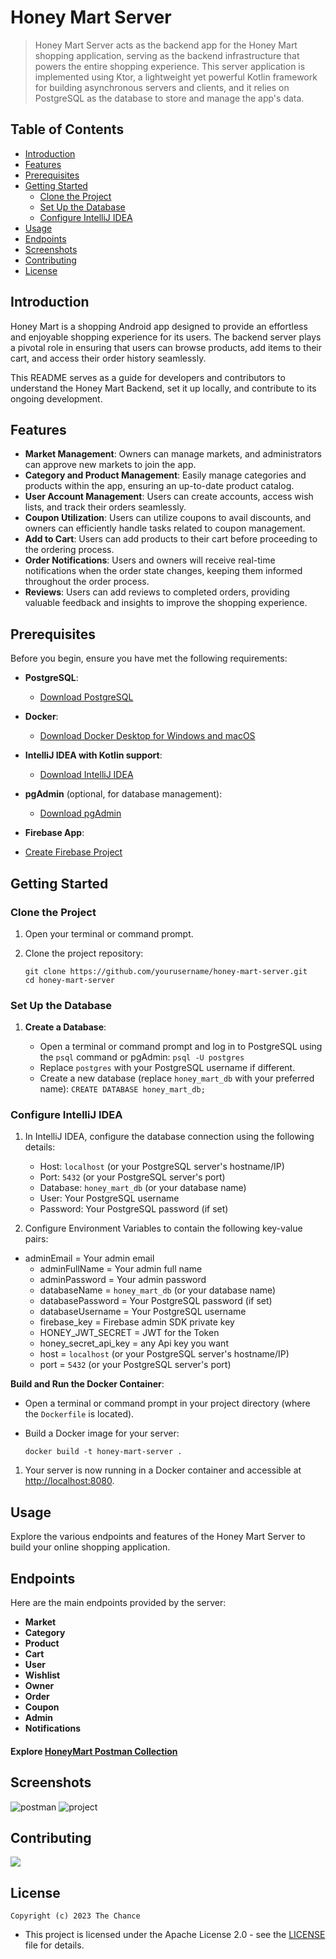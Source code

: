 

# Honey Mart Server

> Honey Mart Server acts as the backend app for the Honey Mart shopping application, serving as the backend infrastructure that powers the entire shopping experience. This server application is implemented using Ktor, a lightweight yet powerful Kotlin framework for building asynchronous servers and clients, and it relies on PostgreSQL as the database to store and manage the app's data.

## Table of Contents
- [Introduction](#introduction)
- [Features](#features)
- [Prerequisites](#prerequisites)
- [Getting Started](#getting-started)
  - [Clone the Project](#clone-the-project)
  - [Set Up the Database](#set-up-the-database)
  - [Configure IntelliJ IDEA](#configure-intellij-idea)
- [Usage](#usage)
- [Endpoints](#endpoints)
- [Screenshots](#screenshots)
- [Contributing](#contributing)
- [License](#license)

## Introduction
Honey Mart is a shopping Android app designed to provide an effortless and enjoyable shopping experience for its users. The backend server plays a pivotal role in ensuring that users can browse products, add items to their cart, and access their order history seamlessly.

This README serves as a guide for developers and contributors to understand the Honey Mart Backend, set it up locally, and contribute to its ongoing development.

## Features
- **Market Management**: Owners can manage markets, and administrators can approve new markets to join the app.
- **Category and Product Management**: Easily manage categories and products within the app, ensuring an up-to-date product catalog.
- **User Account Management**: Users can create accounts, access wish lists, and track their orders seamlessly.
- **Coupon Utilization**: Users can utilize coupons to avail discounts, and owners can efficiently handle tasks related to coupon management.
- **Add to Cart**: Users can add products to their cart before proceeding to the ordering process.
- **Order Notifications**: Users and owners will receive real-time notifications when the order state changes, keeping them informed throughout the order process.
- **Reviews**: Users can add reviews to completed orders, providing valuable feedback and insights to improve the shopping experience.

## Prerequisites

Before you begin, ensure you have met the following requirements:

- **PostgreSQL**:
  - [Download PostgreSQL](https://www.postgresql.org/download/)

- **Docker**:
  - [Download Docker Desktop for Windows and macOS](https://www.docker.com/products/docker-desktop)

- **IntelliJ IDEA with Kotlin support**:
  - [Download IntelliJ IDEA](https://www.jetbrains.com/idea/download/)

- **pgAdmin** (optional, for database management):
  - [Download pgAdmin](https://www.pgadmin.org/download/)
 - **Firebase App**:
  - [Create Firebase Project](https://console.firebase.google.com/u/0/)

## Getting Started

### Clone the Project

1. Open your terminal or command prompt.

2. Clone the project repository:

   ```shell
   git clone https://github.com/yourusername/honey-mart-server.git
   cd honey-mart-server
### Set Up the Database

1.  **Create a Database**:
    
    -   Open a terminal or command prompt and log in to PostgreSQL using the `psql` command or pgAdmin:
`psql -U postgres`
	-   Replace `postgres` with your PostgreSQL username if different.
	-   Create a new database (replace `honey_mart_db` with your preferred name):
    `CREATE DATABASE honey_mart_db;`
### Configure IntelliJ IDEA

1.  In IntelliJ IDEA, configure the database connection using the following details:
    
    -   Host: `localhost` (or your PostgreSQL server's hostname/IP)
    -   Port: `5432` (or your PostgreSQL server's port)
    -   Database: `honey_mart_db` (or your database name)
    -   User: Your PostgreSQL username
    -   Password: Your PostgreSQL password (if set)
 2. Configure Environment Variables to contain the following key-value pairs:
   - adminEmail = Your admin email
	 - adminFullName = Your admin full name
	 - adminPassword = Your admin password
	 - databaseName = `honey_mart_db` (or your database name)
	 - databasePassword = Your PostgreSQL password (if set)
	 - databaseUsername = Your PostgreSQL username
	 - firebase_key = Firebase admin SDK private key
	 - HONEY_JWT_SECRET = JWT for the Token
	 - honey_secret_api_key = any Api key you want
	 - host = `localhost` (or your PostgreSQL server's hostname/IP)
	 - port = `5432` (or your PostgreSQL server's port)
    
**Build and Run the Docker Container**:
-   Open a terminal or command prompt in your project directory (where the `Dockerfile` is located).
-   Build a Docker image for your server:
    
    `docker build -t honey-mart-server .`
1.  Your server is now running in a Docker container and accessible at [http://localhost:8080](http://localhost:8080/).
    

## Usage

Explore the various endpoints and features of the Honey Mart Server to build your online shopping application.

## Endpoints

Here are the main endpoints provided by the server:

-   **Market**
-   **Category**
-   **Product**
-   **Cart**
-   **User**
-   **Wishlist**
-   **Owner**
-   **Order**
-   **Coupon**
-   **Admin**
-   **Notifications**

#### Explore [HoneyMart Postman Collection](https://elements.getpostman.com/redirect?entityId=585001-fa3932c0-4021-4696-aa82-148961fc62d5&entityType=collection)

## Screenshots
![postman](https://github.com/TheChance101/Honey-Mart-Server/assets/63457278/85a7ada4-029c-4c34-b853-b5ac5e92089a)
![project](https://github.com/TheChance101/Honey-Mart-Server/assets/63457278/124ed9da-2202-4433-b8b7-a1d02437f34c)
## Contributing
<a href="https://github.com/TheChance101/Honey-Mart-Server/graphs/contributors">
  <img src="https://contrib.rocks/image?repo=TheChance101/Honey-Mart-Server" />
</a>

## License
	Copyright (c) 2023 The Chance
- This project is licensed under the Apache License 2.0 - see the [LICENSE](https://github.com/M7mdSh3banX/Honey-Weather/blob/master/LICENSE) file for details.
